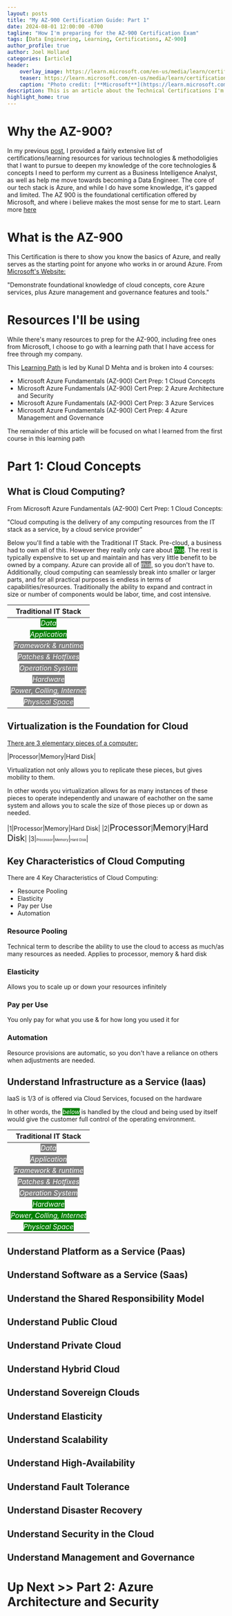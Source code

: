 ```yaml
---
layout: posts
title: "My AZ-900 Certification Guide: Part 1"
date: 2024-08-01 12:00:00 -0700
tagline: "How I'm preparing for the AZ-900 Certification Exam"
tags: [Data Engineering, Learning, Certifications, AZ-900]
author_profile: true
author: Joel Holland
categories: [article]
header:
    overlay_image: https://learn.microsoft.com/en-us/media/learn/certification/badges/microsoft-certified-fundamentals-badge.svg
    teaser: https://learn.microsoft.com/en-us/media/learn/certification/badges/microsoft-certified-fundamentals-badge.svg
    caption: "Photo credit: [**Microsoft**](https://learn.microsoft.com/en-us/media/learn/certification/badges/microsoft-certified-fundamentals-badge.svg)"
description: This is an article about the Technical Certifications I'm pursuing
highlight_home: true
---
```


# Why the AZ-900?
In my previous [post](https://joelholland2.github.io/article/2024/08/01/Technical-Certifications.html), I provided a fairly extensive list of certifications/learning resources for various technologies & methodoligies that I want to pursue to deepen my knowledge of the core technologies & concepts I need to perform my current as a Business Intelligence Analyst, as well as help me move towards becoming a Data Engineer. The core of our tech stack is Azure, and while I do have some knowledge, it's gapped and limited. The AZ 900 is the foundational certification offered by Microsoft, and where i believe makes the most sense for me to start. Learn more [here](https://learn.microsoft.com/en-us/credentials/certifications/azure-fundamentals/?practice-assessment-type=certification&WT.mc_id=certposter_poster-wwl)

# What is the AZ-900
This Certification is there to show you know the basics of Azure, and really serves as the starting point for anyone who works in or around Azure. From [Microsoft's Website: ](https://learn.microsoft.com/en-us/credentials/certifications/azure-fundamentals/?practice-assessment-type=certification&WT.mc_id=certposter_poster-wwl) 

"Demonstrate foundational knowledge of cloud concepts, core Azure services, plus Azure management and governance features and tools."

# Resources I'll be using
While there's many resources to prep for the AZ-900, including free ones from Microsoft, I choose to go with a learning path that I have access for free through my company.

This [Learning Path](https://www.linkedin.com/learning/paths/prepare-for-the-microsoft-azure-fundamentals-az-900-certification) is led by Kunal D Mehta and is broken into 4 courses:
- Microsoft Azure Fundamentals (AZ-900) Cert Prep: 1 Cloud Concepts
- Microsoft Azure Fundamentals (AZ-900) Cert Prep: 2 Azure Architecture and Security
- Microsoft Azure Fundamentals (AZ-900) Cert Prep: 3 Azure Services
- Microsoft Azure Fundamentals (AZ-900) Cert Prep: 4 Azure Management and Governance

The remainder of this article will be focused on what I learned from the first course in this learning path

# Part 1: Cloud Concepts

## What is Cloud Computing?

From Microsoft Azure Fundamentals (AZ-900) Cert Prep: 1 Cloud Concepts:

"Cloud computing is the delivery of any computing resources from the IT stack as a service, by a cloud service provider"

Below you'll find a table with the Traditional IT Stack. Pre-cloud, a business had to own all of this. However they really only care about *<span style="color:white; background-color:green">this</span>*. The rest is typically expensive to set up and maintain and has very little benefit to be owned by a company. Azure can provide all of *<span style="color:white; background-color:gray">this</span>*, so you don't have to. Additionally, cloud computing can seamlessly break into smaller or larger parts, and for all practical purposes is endless in terms of capabilities/resources. Traditionally the ability to expand and contract in size or number of components would be labor, time, and cost intensive.

| Traditional IT Stack      |
|:-----------:|
| *<span style="color:white; background-color:green">Data</span>*       |
| *<span style="color:white; background-color:green">Application</span>*       |
| *<span style="color:white; background-color:gray">Framework & runtime</span>*       |
| *<span style="color:white; background-color:gray">Patches & Hotfixes</span>*       |
| *<span style="color:white; background-color:gray">Operation System</span>*       |
| *<span style="color:white; background-color:gray">Hardware</span>*       |
| *<span style="color:white; background-color:gray">Power, Colling, Internet</span>*       |
| *<span style="color:white; background-color:gray">Physical Space</span>*       |

## Virtualization is the Foundation for Cloud

 <u>There are 3 elementary pieces of a computer:</u>
 
 |Processor|Memory|Hard Disk|

Virtualization not only allows you to replicate these pieces, but gives mobility to them.

In other words you virtualization allows for as many instances of these pieces to operate independently and unaware of eachother on the same system and allows you to scale the size of those pieces up or down as needed.

|1|Processor|Memory|Hard Disk|
|2|<span style="font-size:20px;">Processor</span>|<span style="font-size:20px;">Memory</span>|<span style="font-size:20px;">Hard Disk</span>|
|3|<span style="font-size:8px;">Processor</span>|<span style="font-size:8px;">Memory</span>|<span style="font-size:8px;">Hard Disk</span>|

## Key Characteristics of Cloud Computing

There are 4 Key Characteristics of Cloud Computing:
- Resource Pooling
- Elasticity
- Pay per Use
- Automation

### Resource Pooling
Technical term to describe the ability to use the cloud to access as much/as many resources as needed. Applies to processor, memory & hard disk
### Elasticity
Allows you to scale up or down your resources infinitely
### Pay per Use
You only pay for what you use & for how long you used it for
### Automation
Resource provisions are automatic, so you don't have a reliance on others when adjustments are needed.

## Understand Infrastructure as a Service (Iaas)
IaaS is 1/3 of is offered via Cloud Services, focused on the hardware

In other words, the *<span style="color:white; background-color:green">below</span>* is handled by the cloud and being used by itself would give the customer full control of the operating environment.

| Traditional IT Stack      |
|:-----------:|
| *<span style="color:white; background-color:gray">Data</span>*       |
| *<span style="color:white; background-color:gray">Application</span>*       |
| *<span style="color:white; background-color:gray">Framework & runtime</span>*       |
| *<span style="color:white; background-color:gray">Patches & Hotfixes</span>*       |
| *<span style="color:white; background-color:gray">Operation System</span>*       |
| *<span style="color:white; background-color:green">Hardware</span>*       |
| *<span style="color:white; background-color:green">Power, Colling, Internet</span>*       |
| *<span style="color:white; background-color:green">Physical Space</span>*       |

## Understand Platform as a Service (Paas)

## Understand Software as a Service (Saas)

## Understand the Shared Responsibility Model

## Understand Public Cloud

## Understand Private Cloud

## Understand Hybrid Cloud

## Understand Sovereign Clouds

## Understand Elasticity

## Understand Scalability

## Understand High-Availability

## Understand Fault Tolerance

## Understand Disaster Recovery

## Understand Security in the Cloud

## Understand Management and Governance

# Up Next >> Part 2: Azure Architecture and Security
